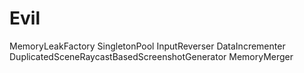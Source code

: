 # Evil

MemoryLeakFactory
SingletonPool
InputReverser
DataIncrementer
DuplicatedSceneRaycastBasedScreenshotGenerator
MemoryMerger
